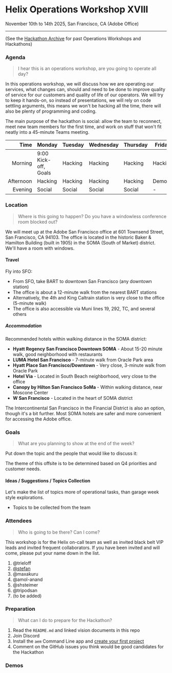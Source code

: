 # Helix Operations Workshop XVIII

November 10th to 14th 2025, San Francisco, CA (Adobe Office)

---

(See the [Hackathon Archive](./README.md) for past Operations Workshops and Hackathons)

### Agenda

> I hear this is an operations workshop, are you going to operate all day?

In this operations workshop, we will discuss how we are operating our services, what changes can, should and need to be done to
improve quality of service for our customers and quality of life of our operators. We will try to keep it hands-on, so instead
of presentations, we will rely on code settling arguments, this means we won't be hacking all the time, there will also be plenty
of programming and coding.

The main purpose of the hackathon is social: allow the team to reconnect, meet new team members for the first time, and work on
stuff that won't fit neatly into a 45-minute Teams meeting.

|      Time | Monday                                                 | Tuesday | Wednesday | Thursday | Friday  |
| --------: | ------------------------------------------------------ | ------- | --------- | -------- | ------- |
|   Morning | 9:00 Kick-off, Goals                                   | Hacking | Hacking   | Hacking  | Hacking |
| Afternoon | Hacking                                                | Hacking | Hacking   | Hacking  | Demos   |
|   Evening | Social                                                 | Social  | Social    | Social   | -       |

### Location

> Where is this going to happen? Do you have a windowless conference room blocked out?

We will meet up at the Adobe San Francisco office at 601 Townsend Street, San Francisco, CA 94103. The office is located in the historic Baker & Hamilton Building (built in 1905) in the SOMA (South of Market) district. We'll have a room with windows.

#### Travel

Fly into SFO:
- From SFO, take BART to downtown San Francisco (any downtown station)
- The office is about a 12-minute walk from the nearest BART stations
- Alternatively, the 4th and King Caltrain station is very close to the office (5-minute walk)
- The office is also accessible via Muni lines 19, 292, TC, and several others

##### Accommodation

Recommended hotels within walking distance in the SOMA district:
- **Hyatt Regency San Francisco Downtown SOMA** - About 15-20 minute walk, good neighborhood with restaurants
- **LUMA Hotel San Francisco** - 7-minute walk from Oracle Park area
- **Hyatt Place San Francisco/Downtown** - Very close, 3-minute walk from Oracle Park
- **Hotel Via** - Located in South Beach neighborhood, very close to the office
- **Canopy by Hilton San Francisco SoMa** - Within walking distance, near Moscone Center
- **W San Francisco** - Located in the heart of SOMA district

The Intercontinental San Francisco in the Financial District is also an option, though it's a bit further. Most SOMA hotels are safer and more convenient for accessing the Adobe office.

### Goals

> What are you planning to show at the end of the week?

Put down the topic and the people that would like to discuss it:

The theme of this offsite is to be determined based on Q4 priorities and customer needs.

#### Ideas / Suggestions / Topics Collection

Let's make the list of topics more of operational tasks, than garage week style explorations.

- Topics to be collected from the team

### Attendees

> Who is going to be there? Can I come?

This workshop is for the Helix on-call team as well as invited black belt VIP leads and invited frequent collaborators.
If you have been invited and will come, please put your name down in the list.

1. @trieloff
2. [@stefan](https://github.com/stefan-guggisberg)
3. @maxakuru
4. @amol-anand
5. @shsteimer
6. @tripodsan
7. (to be added)

### Preparation

> What can I do to prepare for the Hackathon?

1. Read the `README.md` and linked vision documents in this repo
2. Join Discord
3. Install the `aem` Command Line app and [create your first project](https://www.aem.live/tutorial)
4. Comment on the GitHub issues you think would be good candidates for the Hackathon

### Demos
